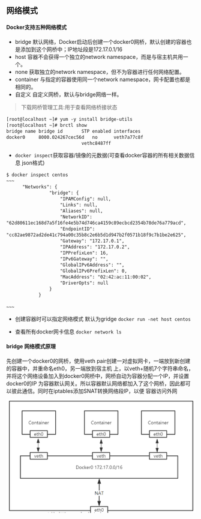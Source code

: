 ## 网络模式

#### Docker支持五种网络模式
- bridge
默认网络，Docker启动后创建一个docker0网桥，默认创建的容器也是添加到这个网桥中；IP地址段是172.17.0.1/16
- host
容器不会获得一个独立的network namespace，而是与宿主机共用一个。
- none
获取独立的network namespace，但不为容器进行任何网络配置。
- container
与指定的容器使用同一个network namespace，网卡配置也都是相同的。
- 自定义
自定义网桥，默认与bridge网络一样。

>下载网桥管理工具:用于查看网络桥接状态
```
[root@localhost ~]# yum -y install bridge-utils
[root@localhost ~]# brctl show
bridge name	bridge id		STP enabled	interfaces
docker0		8000.024267cec56d	no		veth7a77c8f
							vethc8487ff
```



- `docker inspect`获取容器/镜像的元数据(可查看docker容器的所有相关数据信息 json格式)
```
$ docker inspect centos 
~~~
      "Networks": {
                "bridge": {
                    "IPAMConfig": null,
                    "Links": null,
                    "Aliases": null,
                    "NetworkID": "62d80611ec168d7a5f16fe4e5b74d746ca4159c89ecbcd2354b78de76a779acd",
                    "EndpointID": "cc82ae9872ad2de41c794a00c35b8c2e6b5d1d947b2f0571b18f9c7b1be2e625",
                    "Gateway": "172.17.0.1",
                    "IPAddress": "172.17.0.2",
                    "IPPrefixLen": 16,
                    "IPv6Gateway": "",
                    "GlobalIPv6Address": "",
                    "GlobalIPv6PrefixLen": 0,
                    "MacAddress": "02:42:ac:11:00:02",
                    "DriverOpts": null
                }
            }

~~~
```

- 创建容器时可以指定网络模式 默认为gridge
`docker run -net host centos`

- 查看所有docker网卡信息
`docker network ls`


#### bridge 网络模式原理
先创建一个docker0的网桥，使用veth pair创建一对虚拟网卡，一端放到新创建的容器中，并重命名eth0，另一端放到宿主机
上，以veth+随机7个字符串命名，并将这个网络设备加入到docker0网桥中，网桥自动为容器分配一个IP，并设置docker0的IP
为容器默认网关。所以容器默认网络都加入了这个网桥，因此都可以彼此通信。同时在iptables添加SNAT转换网络段IP，以便
容器访问外网

![bridge 网络模式原理](./images/3-1.png)